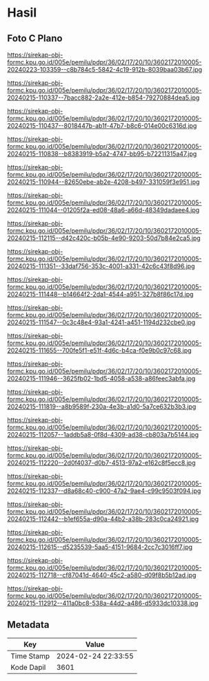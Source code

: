 # Hasil

## Foto C Plano

https://sirekap-obj-formc.kpu.go.id/005e/pemilu/pdpr/36/02/17/20/10/3602172010005-20240223-103359--c8b784c5-5842-4c19-912b-8039baa03b67.jpg

https://sirekap-obj-formc.kpu.go.id/005e/pemilu/pdpr/36/02/17/20/10/3602172010005-20240215-110337--7bacc882-2a2e-412e-b854-79270884dea5.jpg

https://sirekap-obj-formc.kpu.go.id/005e/pemilu/pdpr/36/02/17/20/10/3602172010005-20240215-110437--8018447b-ab1f-47b7-b8c6-014e00c6316d.jpg

https://sirekap-obj-formc.kpu.go.id/005e/pemilu/pdpr/36/02/17/20/10/3602172010005-20240215-110838--b8383919-b5a2-4747-bb95-b72211315a47.jpg

https://sirekap-obj-formc.kpu.go.id/005e/pemilu/pdpr/36/02/17/20/10/3602172010005-20240215-110944--82650ebe-ab2e-4208-b497-331059f3e951.jpg

https://sirekap-obj-formc.kpu.go.id/005e/pemilu/pdpr/36/02/17/20/10/3602172010005-20240215-111044--01205f2a-ed08-48a6-a66d-48349dadaee4.jpg

https://sirekap-obj-formc.kpu.go.id/005e/pemilu/pdpr/36/02/17/20/10/3602172010005-20240215-112115--d42c420c-b05b-4e90-9203-50d7b84e2ca5.jpg

https://sirekap-obj-formc.kpu.go.id/005e/pemilu/pdpr/36/02/17/20/10/3602172010005-20240215-111351--33daf756-353c-4001-a331-42c6c43f8d96.jpg

https://sirekap-obj-formc.kpu.go.id/005e/pemilu/pdpr/36/02/17/20/10/3602172010005-20240215-111448--b14664f2-2da1-4544-a951-327b8f86c17d.jpg

https://sirekap-obj-formc.kpu.go.id/005e/pemilu/pdpr/36/02/17/20/10/3602172010005-20240215-111547--0c3c48e4-93a1-4241-a451-1194d232cbe0.jpg

https://sirekap-obj-formc.kpu.go.id/005e/pemilu/pdpr/36/02/17/20/10/3602172010005-20240215-111655--700fe5f1-e51f-4d6c-b4ca-f0e9b0c97c68.jpg

https://sirekap-obj-formc.kpu.go.id/005e/pemilu/pdpr/36/02/17/20/10/3602172010005-20240215-111946--3625fb02-1bd5-4058-a538-a86feec3abfa.jpg

https://sirekap-obj-formc.kpu.go.id/005e/pemilu/pdpr/36/02/17/20/10/3602172010005-20240215-111819--a8b9589f-230a-4e3b-a1d0-5a7ce632b3b3.jpg

https://sirekap-obj-formc.kpu.go.id/005e/pemilu/pdpr/36/02/17/20/10/3602172010005-20240215-112057--1addb5a8-0f8d-4309-ad38-cb803a7b5144.jpg

https://sirekap-obj-formc.kpu.go.id/005e/pemilu/pdpr/36/02/17/20/10/3602172010005-20240215-112220--2d0f4037-d0b7-4513-97a2-e162c8f5ecc8.jpg

https://sirekap-obj-formc.kpu.go.id/005e/pemilu/pdpr/36/02/17/20/10/3602172010005-20240215-112337--d8a68c40-c900-47a2-9ae4-c99c9503f094.jpg

https://sirekap-obj-formc.kpu.go.id/005e/pemilu/pdpr/36/02/17/20/10/3602172010005-20240215-112442--b1ef655a-d90a-44b2-a38b-283c0ca24921.jpg

https://sirekap-obj-formc.kpu.go.id/005e/pemilu/pdpr/36/02/17/20/10/3602172010005-20240215-112615--d5235539-5aa5-4151-9684-2cc7c3016ff7.jpg

https://sirekap-obj-formc.kpu.go.id/005e/pemilu/pdpr/36/02/17/20/10/3602172010005-20240215-112718--cf87041d-4640-45c2-a580-d09f8b5b12ad.jpg

https://sirekap-obj-formc.kpu.go.id/005e/pemilu/pdpr/36/02/17/20/10/3602172010005-20240215-112912--411a0bc8-538a-44d2-a486-d5933dc10338.jpg


## Metadata

| Key        | Value               |
| ---------- | ------------------- |
| Time Stamp | 2024-02-24 22:33:55 |
| Kode Dapil | 3601                |



